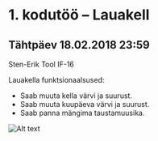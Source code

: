 # 1. kodutöö – Lauakell

## Tähtpäev 18.02.2018 23:59

Sten-Erik Tool IF-16

Lauakella funktsionaalsused:
* Saab muuta kella värvi ja suurust.
* Saab muuta kuupäeva värvi ja suurust.
* Saab panna mängima taustamuusika.

![Alt text](https://i.gyazo.com/a0c8310fa19eea4b9a64b008dbe12f8a.jpg?raw=true "Title")
